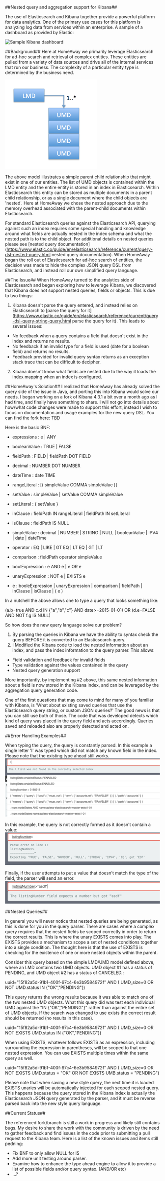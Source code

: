 ##Nested query and aggregation support for Kibana##

The use of Elasticsearch and Kibana together provide a powerful platform for data analytics. One of the primary use cases for this platform is analyzing log data from services within an enterprise. A sample of a dashboard as provided by Elastic:

![Sample Kibana dashboard](https://www.elastic.co/assets/blt45376e159402a169/Screen-Shot-2014-12-15-at-12.28.30-PM.png)

##Background##
Here at HomeAway we primarily leverage Elasticsearch for ad-hoc search and retrieval of complex entities.  These entities are pulled from a variety of data sources and drive all of the internal services that run our business. The complexity of a particular entity type is determined by the business need.
 
![Sample Kibana dashboard](kibana-nested/simple-model.png)

The above model illustrates a simple parent child relationship that might exist in one of our entities. The list of UMD objects is contained within the LMD entity and the entire entity is stored in an index in Elasticsearch. Within Elasticsearch this entity can be stored as multiple documents in a parent child relationship, or as a single document where the child objects are 'nested'. Here at HomeAway we chose the nested approach due to the memory overhead associated with the parent-child documents within Elasticsearch.

For standard Elasticsearch queries against the Elasticsearch API, querying against such an index requires some special handling and knowledge around what fields are actually nested in the index schema and what the nested path is to the child object. For additional details on nested queries please see [nested query documentation](https://www.elastic.co/guide/en/elasticsearch/reference/current/query-dsl-nested-query.html nested query documentation). When HomeAway began the roll out of Elasticsearch for ad-hoc search of entities, the decision was made to hide the complex JSON query DSL from Elasticsearch, and instead roll our own simplified query language. 

##The Issue##
When HomeAway turned to the analytics side of Elasticsearch and began exploring how to leverage Kibana, we discovered that Kibana does not support nested queries, fields or objects. This is due to two things: 

1. Kibana doesn't parse the query entered, and instead relies on Elasticsearch to [parse the query for it](https://www.elastic.co/guide/en/elasticsearch/reference/current/query-dsl-query-string-query.html parse the query for it). This leads to several issues:
  * No feedback when a query contains a field that doesn't exist in the index and returns no results.
  * No feedback if an invalid type for a field is used (date for a boolean field) and returns no results.
  * Feedback provided for invalid query syntax returns as an exception stack trace that can be difficult to decipher.
2. Kibana doesn't know what fields are nested due to the way it loads the index mapping when an index is configured.

##HomeAway's Solution##
I realized that HomeAway has already solved the query side of the issue in Java, and porting this into Kibana would solve our needs. I began working on a fork of Kibana 4.3.1 a bit over a month ago as I had time, and finally have something to share. I will not go into details about how/what code changes were made to support this effort, instead I wish to focus on documentation and usage examples for the new query DSL. You can find the fork here: TBD

Here is the basic BNF:

  * expressions : e \| ANY

  * booleanValue : TRUE \| FALSE

  * fieldPath : FIELD \| fieldPath DOT FIELD

  * decimal : NUMBER DOT NUMBER

  * dateTime : date TIME

  * rangeLiteral : [( simpleValue COMMA simpleValue )]

  * setValue : simpleValue \| setValue COMMA simpleValue

  * setLiteral : { setValue }

  * inClause : fieldPath IN rangeLiteral \| fieldPath IN setLiteral

  * isClause : fieldPath IS NULL

  * simpleValue : decimal \| NUMBER \| STRING \| NULL \| booleanValue \| IPV4 \| date \| dateTime

  * operator : EQ \| LIKE \| GT EQ \| LT EQ \| GT \| LT

  * comparison : fieldPath operator simpleValue

  * boolExpression : e AND e \| e OR e

  * unaryExpression : NOT e \| EXISTS e

  * e : booleExpression \| unaryExpression \| comparison \| fieldPath \| inClause \| isClause \| ( e )

In a nutshell the above allows one to type a query that looks something like:

(a.b=true AND c.d IN {"a","b","c"} AND date>=2015-01-01) OR (d.e=FALSE AND NOT f.g IS NULL)

So how does the new query language solve our problem?

1. By parsing the queries in Kibana we have the ability to syntax check the query BEFORE it is converted to an Elasticsearch query.
2. I Modified the Kibana code to load the nested information about an index, and pass the index information to the query parser. This allows:
  * Field validation and feedback for invalid fields
  * Type validation against the values contained in the query
  * Nested query generation support
  
More importantly, by implementing #2 above, this same nested information about a field is now stored in the Kibana index, and can be leveraged by the aggregation query generation code. 

One of the first questions that may come to mind for many of you familiar with Kibana, is 'What about existing saved queries that use the Elasticsearch query string, or custom JSON queries?' The good news is that you can still use both of those. The code that was developed detects which kind of query was placed in the query field and acts accordingly. Queries saved and reloaded also are properly detected and acted on. 

##Error Handling Examples##

When typing the query, the query is constantly parsed. In this example a single letter 'l' was typed which did not match any known field in the index. Please note that the existing type ahead still works.
![invalid field](kibana-nested/invalid-field.png)

In this example, the query is not correctly formed as it doesn't contain a value:
![invalid syntax](kibana-nested/syntax-error.png)

Finally, if the user attempts to put a value that doesn't match the type of the field, the parser will send an error.
![invalid value](kibana-nested/invalid-value.png)

##Nested Queries##

In general you will never notice that nested queries are being generated, as this is done for you in the query parser. There are cases where a complex query requires that the nested fields be scoped correctly in order to return the correct results. This is where the unary EXISTS comes into play. The EXISTS provides a mechanism to scope a set of nested conditions together into a single condition. The thought here is that the use of EXISTS is checking for the existence of one or more nested objects within the parent.

Consider this query based on the simple LMD/UMD model defined above, where an LMD contains two UMD objects. UMD object #1 has a status of PENDING, and UMD object #2 has a status of CANCELED.:

uuid="15f82a5d-91b1-400f-97c4-6e3b9584972f" AND ( UMD_size=0 OR NOT UMD.status IN {"OK","PENDING"}) 

This query returns the wrong results because it was able to match one of the two nested UMD objects. What this query did was test each individual UMD against the "IN {"OK","PENDING"}" rather than against the entire set of UMD objects. If the search was changed to use exists the correct result should be returned (no results in this case).

uuid="15f82a5d-91b1-400f-97c4-6e3b9584972f" AND ( UMD_size=0 OR NOT EXISTS UMD.status IN {"OK","PENDING"}) 

When using EXISTS, whatever follows EXISTS as an expression, including surrounding the expression in parentheses, will be scoped to that one nested expression. You can use EXISTS multiple times within the same query as well.

uuid="15f82a5d-91b1-400f-97c4-6e3b9584972f" AND ( UMD_size=0 OR NOT EXISTS UMD.status = "OK" OR NOT EXISTS UMB.status = "PENDING") 

Please note that when saving a new style query, the next time it is loaded EXISTS unaries will be automatically injected for each scoped nested query. This happens because the query stored in the Kibana index is actually the Elasticsearch JSON query generated by the parser, and it must be reverse parsed back into the new style query language.

##Current Status##

The referenced fork/branch is still a work in progress and likely still contains bugs. My desire to share the work with the community is driven by the need to gather feedback and find issues in the code prior to submitting a pull request to the Kibana team. Here is a list of the known issues and items still pedning:

  * Fix BNF to only allow NULL for IS
  * Add more unit testing around parser.
  * Examine how to enhance the type ahead engine to allow it to provide a list of possible fields and/or query syntax. (AND/OR etc)
  * ...? 
